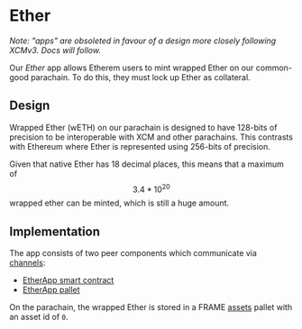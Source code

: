# Ether

_Note: "apps" are obsoleted in favour of a design more closely following XCMv3. Docs will follow._&#x20;

Our _Ether_ app allows Etherem users to mint wrapped Ether on our common-good parachain. To do this, they must lock up Ether as collateral.

## Design

Wrapped Ether (wETH) on our parachain is designed to have 128-bits of precision to be interoperable with XCM and other parachains. This contrasts with Ethereum where Ether is represented using 256-bits of precision.

Given that native Ether has 18 decimal places, this means that a maximum of $$3.4*10^{20}$$wrapped ether can be minted, which is still a huge amount.

## Implementation

The app consists of two peer components which communicate via [channels](../channels/):

* [EtherApp smart contract](../../../core/packages/contracts/contracts/ETHApp.sol)
* [EtherApp pallet](https://github.com/Snowfork/snowbridge/tree/main/parachain/pallets/eth-app)

On the parachain, the wrapped Ether is stored in a FRAME [assets](https://github.com/paritytech/substrate/tree/master/frame/assets) pallet with an asset id of `0`.
